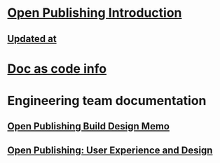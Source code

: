 # [Open Publishing Introduction](introduction.md)
## [Updated at](updated_at.md)

# [Doc as code info](http://aspnet.github.io/docfx/)

# Engineering team documentation
## [Open Publishing Build Design Memo](engdocs/open_publish_design.md)
## [Open Publishing: User Experience and Design](engdocs/open_publish_uxad.md)
